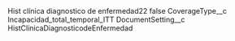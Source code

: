 <?xml version="1.0" encoding="UTF-8"?>
<CustomMetadata xmlns="http://soap.sforce.com/2006/04/metadata" xmlns:xsi="http://www.w3.org/2001/XMLSchema-instance" xmlns:xsd="http://www.w3.org/2001/XMLSchema">
    <label>Hist clínica diagnostico de enfermedad22</label>
    <protected>false</protected>
    <values>
        <field>CoverageType__c</field>
        <value xsi:type="xsd:string">Incapacidad_total_temporal_ITT</value>
    </values>
    <values>
        <field>DocumentSetting__c</field>
        <value xsi:type="xsd:string">HistClinicaDiagnosticodeEnfermedad</value>
    </values>
</CustomMetadata>
